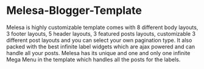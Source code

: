 # Melesa-Blogger-Template
Melesa is highly customizable template comes with 8 different body layouts, 3 footer layouts, 5 header layouts, 3 featured posts layouts, customizable 3 different post layouts and you can select your own pagination type. It also packed with the best infinite label widgets which are ajax powered and can handle all your posts. Melesa has its unique and one and only one infinite Mega Menu in the template which handles all the posts for the labels.
